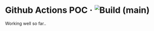 # Github Actions POC · ![Build (main)](https://github.com/bfaulk96-org/github-actions-poc/workflows/Main%20build/badge.svg)

Working well so far..
